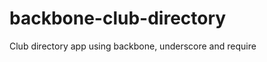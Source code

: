 backbone-club-directory
=======================

Club directory app using backbone, underscore and require
